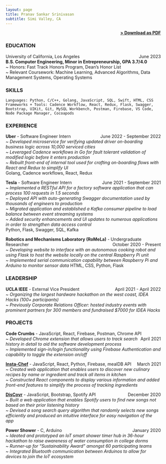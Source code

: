 ```yaml
---
layout: page
title: Pranav Sankar Srinivasan
subtitle: Simi Valley, CA
---
```


<span style="float: right; "><a href="{{ '/assets/resume.pdf' | prepend: site.baseurl }}"><strong>> Download as PDF</strong></a> </span>
<br>

### EDUCATION

University of California, Los Angeles <span style="float: right; ">June 2023</span>  
**B.S. Computer Engineering, Minor in Entrepreneurship, GPA 3.7/4.0**  
~ Honors: Fast Track Honors Program, Dean’s Honor List\
~ Relevant Coursework: Machine Learning, Advanced Algorithms, Data Management Systems, Operating Systems 

### SKILLS
``` Languages: Python, C/C++, Golang, JavaScript, SQL, Swift, HTML, CSS ```\
``` Frameworks + Tools: Cadence Workflow, React, Redux, Flask, Swagger, Bootstrap, UIKit, Git, MySQL Workbench, Postman, Firebase, VS Code, Node Package Manager, Cocoapods ```  

### EXPERIENCE

**Uber** - Software Engineer Intern <span style="float: right; ">June 2022 - September 2022</span>\
_~ Developed microservice for verifying updated driver on-boarding business logic across 10,000 serviced cities_\
_~ Leveraged Cadence workflows in Go for fault tolerant validation of modified logic before it enters production_\
_~ Rebuilt front-end of internal tool used for crafting on-boarding flows with React and Redux to simplify UI_\
Golang, Cadence workflows, React, Redux

**Tesla** - Software Engineer Intern <span style="float: right; ">June 2021 - September 2021</span>\
_~ Implemented a RESTful API for a factory software application that can process 100 requests in 1.5 seconds_\
_~ Deployed API with auto-generating Swagger documentation used by thousands of engineers to production_\
_~ Migrated application and established a Kafka consumer pipeline to load balance between event streaming systems_\
_~ Added security enhancements and UI updates to numerous applications in order to strengthen data access control_\
Python, Flask, Swagger, SQL, Kafka

**Robotics and Mechanisms Laboratory (RoMeLa)** - Undergraduate Researcher <span style="float: right; ">October 2020 - Present</span>\
_~ Developing website to interface with an autonomous cooking robot and using Flask to host the website locally on the central Raspberry Pi unit_\
_~ Implemented serial communication capability between Raspberry Pi and Arduino to monitor sensor data_
HTML, CSS, Python, Flask

### LEADERSHIP

**UCLA IEEE** - External Vice President <span style="float: right; ">April 2021 - April 2022</span>  
_~ Organizing the largest hardware hackathon on the west coast, IDEA Hacks (100+ participants)_\
_~ Previously Corporate Relations Officer: hosted industry events with prominent partners for 300 members and fundraised \$7000 for IDEA Hacks_

### PROJECTS
**Code Crumbs** - JavaScript, React, Firebase, Postman, Chrome API <span style="float: right; ">April 2021</span>  
_~ Developed Chrome extension that allows users to track search history in detail to aid the software development process_\
_~ Implemented sign-in/login functionality using Firebase Authentication and capability to toggle the extension on/off_

**[Insta-Chef](https://insta-chef-ba8dc.web.app)** - JavaScript, React, Python, Firebase, mealDB API <span style="float: right; ">March 2021</span>  
_~ Created web application that enables users to discover new culinary recipes by name or ingredient and track all items in kitchen_\
_~ Constructed React components to display various information and added front-end features to simplify the process of tracking ingredients_

**[DisCovr](https://discovr.netlify.app)** - JavaScript, Bootstrap, Spotify API <span style="float: right; ">December 2020</span>  
_~ Built a web application that enables Spotify users to find new songs not based on their prior listening history_\
_~ Devised a song search query algorithm that randomly selects new songs efficiently and produced an intuitive interface for easy navigation of the app_

**Power Shower** - C, Arduino <span style="float: right; ">January 2020</span>  
_~ Ideated and prototyped an IoT smart shower timer hub in 36-hour hackathon to raise awareness of water consumption in college dorms_\
_~ Runner-up for “Sustainability Award” amongst 60 participating teams_\
_~ Integrated Bluetooth communication between Arduinos to allow for devices to join the IoT ecosystem_

<!--
### RECOGNITION & INTERESTS

- Etiam luctus ante quis est dictum faucibus.
- Etiam luctus ante quis est dictum faucibus.
- Etiam luctus ante quis est dictum faucibus.
- Etiam luctus ante quis est dictum faucibus.
- Etiam luctus ante quis est dictum faucibus.
- Etiam luctus ante quis est dictum faucibus.

-->